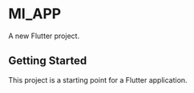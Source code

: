 # MI_APP

A new Flutter project.

## Getting Started

This project is a starting point for a Flutter application.
